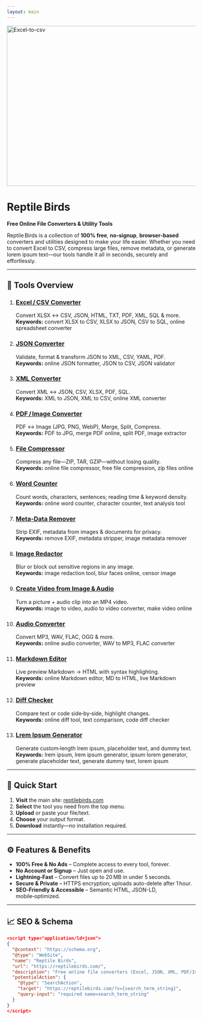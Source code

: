 ```yaml
---
layout: main
---
```


<!--
  README.md for Reptile Birds
  SEO‑optimized: title, description, headings, keywords, schema
-->

<!-- Primary Meta Tags -->
<img width="912" height="427" alt="Excel-to-csv" src="https://github.com/user-attachments/assets/2394096d-cb57-48a7-bf0b-9ab28bc0ccde" />


<title>Reptile Birds – Free Online File Converters & Utility Tools</title>
<meta name="description" content="Reptile Birds provides free, browser‑based file converters (Excel, CSV, JSON, XML, PDF/Image) and handy utilities. No signup, no ads, lightning‑fast, secure.">

# Reptile Birds  
**Free Online File Converters & Utility Tools**  

Reptile Birds is a collection of **100% free**, **no‑signup**, **browser‑based** converters and utilities designed to make your life easier. Whether you need to convert Excel to CSV, compress large files, remove metadata, or generate lorem ipsum text—our tools handle it all in seconds, securely and effortlessly.

---

## 🔧 Tools Overview

1. ### [Excel / CSV Converter](https://reptilebirds.com/excel-csv-converter)  
   Convert XLSX ↔ CSV, JSON, HTML, TXT, PDF, XML, SQL & more.  
   **Keywords:** convert XLSX to CSV, XLSX to JSON, CSV to SQL, online spreadsheet converter  

2. ### [JSON Converter](https://reptilebirds.com/json-converter)  
   Validate, format & transform JSON to XML, CSV, YAML, PDF.  
   **Keywords:** online JSON formatter, JSON to CSV, JSON validator  

3. ### [XML Converter](https://reptilebirds.com/xml-converter)  
   Convert XML ↔ JSON, CSV, XLSX, PDF, SQL.  
   **Keywords:** XML to JSON, XML to CSV, online XML converter  

4. ### [PDF / Image Converter](https://reptilebirds.com/pdf-image-converter)  
   PDF ↔ Image (JPG, PNG, WebP), Merge, Split, Compress.  
   **Keywords:** PDF to JPG, merge PDF online, split PDF, image extractor  

5. ### [File Compressor](https://reptilebirds.com/file-compressor)  
   Compress any file—ZIP, TAR, GZIP—without losing quality.  
   **Keywords:** online file compressor, free file compression, zip files online  

6. ### [Word Counter](https://reptilebirds.com/word-counter)  
   Count words, characters, sentences; reading time & keyword density.  
   **Keywords:** online word counter, character counter, text analysis tool  

7. ### [Meta‑Data Remover](https://reptilebirds.com/meta-data-remover)  
   Strip EXIF, metadata from images & documents for privacy.  
   **Keywords:** remove EXIF, metadata stripper, image metadata remover  

8. ### [Image Redactor](https://reptilebirds.com/image-redactor)  
   Blur or block out sensitive regions in any image.  
   **Keywords:** image redaction tool, blur faces online, censor image  

9. ### [Create Video from Image & Audio](https://reptilebirds.com/create-video-from-image-and-audio)  
   Turn a picture + audio clip into an MP4 video.  
   **Keywords:** image to video, audio to video converter, make video online  

10. ### [Audio Converter](https://reptilebirds.com/audio-converter)  
    Convert MP3, WAV, FLAC, OGG & more.  
    **Keywords:** online audio converter, WAV to MP3, FLAC converter  

11. ### [Markdown Editor](https://reptilebirds.com/md-editor)  
    Live preview Markdown → HTML with syntax highlighting.  
    **Keywords:** online Markdown editor, MD to HTML, live Markdown preview  

12. ### [Diff Checker](https://reptilebirds.com/diff-checker)  
    Compare text or code side‑by‑side, highlight changes.  
    **Keywords:** online diff tool, text comparison, code diff checker  

13. ### [Lrem Ipsum Generator](https://reptilebirds.com/lrem-ipsum-generator)  
    Generate custom‑length lrem ipsum, placeholder text, and dummy text.  
    **Keywords:** lrem ipsum, lrem ipsum generator, ipsum lorem generator, generate placeholder text, generate dummy text, lorem ipsum

---

## 🚀 Quick Start

1. **Visit** the main site: [reptilebirds.com](https://reptilebirds.com/)  
2. **Select** the tool you need from the top menu.  
3. **Upload** or paste your file/text.  
4. **Choose** your output format.  
5. **Download** instantly—no installation required.

---

## ⚙️ Features & Benefits

- **100% Free & No Ads** – Complete access to every tool, forever.  
- **No Account or Signup** – Just open and use.  
- **Lightning‑Fast** – Convert files up to 20 MB in under 5 seconds.  
- **Secure & Private** – HTTPS encryption; uploads auto-delete after 1 hour.  
- **SEO‑Friendly & Accessible** – Semantic HTML, JSON-LD, mobile‑optimized.

---

## 📈 SEO & Schema

```json
<script type="application/ld+json">
{
  "@context": "https://schema.org",
  "@type": "WebSite",
  "name": "Reptile Birds",
  "url": "https://reptilebirds.com/",
  "description": "Free online file converters (Excel, JSON, XML, PDF/Image) and utility tools—no signup, no ads, fast, secure.",
  "potentialAction": {
    "@type": "SearchAction",
    "target": "https://reptilebirds.com/?s={search_term_string}",
    "query-input": "required name=search_term_string"
  }
}
</script>
